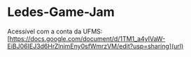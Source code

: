 # Ledes-Game-Jam

Acessível com a conta da UFMS: [https://docs.google.com/document/d/1TM1_a4yIVaW-EiBJ06IEJ3d6HrZlnimEny0sfWmrzVM/edit?usp=sharing](url)
